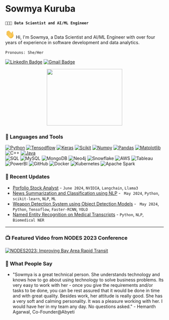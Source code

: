 # Sowmya Kuruba

**`👩🏻‍💻 Data Scientist and AI/ML Engineer`**

<img src="https://raw.githubusercontent.com/ABSphreak/ABSphreak/master/gifs/Hi.gif" width="30px"> Hi, I'm Sowmya, a Data Scientist and AI/ML Engineer with over four years of experience in software development and data analytics.

`Pronouns: She/Her`
<div id="badges">
    <p align="left">
        <a href="https://www.linkedin.com/in/sowmya-kuruba/"><img src="https://img.shields.io/badge/LinkedIn-blue?style=for-the-badge&logo=linkedin&logoColor=white" alt="LinkedIn Badge"></a>
        <a href="sowmya.kuruba@sjsu.edu"><img src="https://img.shields.io/badge/Gmail-D14836?style=for-the-badge&logo=gmail&logoColor=white" alt="Gmail Badge">
        </a>
    </p>
</div>

<p align="center">
  <img src="https://media.giphy.com/media/v1.Y2lkPTc5MGI3NjExdnc0eW8wd3FhcmdhYmg5cWNpcHk4b2tqZDAzMDg1dGt3dmdtZHNnNiZlcD12MV9pbnRlcm5hbF9naWZfYnlfaWQmY3Q9Zw/hpXdHPfFI5wTABdDx9/giphy.gif" width="240" height="180">
</p>

### 🧰 Languages and Tools

[![Python](https://img.shields.io/badge/Python-FFD43B?style=for-the-badge&logo=python&logoColor=darkgreen)](https://www.python.org) 
[![Tensodflow](https://img.shields.io/badge/TensorFlow-FF6F00?style=for-the-badge&logo=TensorFlow&logoColor=white)](https://www.tensorflow.org) 
[![Keras](https://img.shields.io/badge/Keras-D00000?style=for-the-badge&logo=Keras&logoColor=white)](https://keras.io)
[![Scikit](https://img.shields.io/badge/scikit_learn-F7931E?style=for-the-badge&logo=scikit-learn&logoColor=white)](https://scikit-learn.org/stable/) 
[![Numpy](https://img.shields.io/badge/Numpy-777BB4?style=for-the-badge&logo=numpy&logoColor=white)](https://numpy.org) 
[![Pandas](https://img.shields.io/badge/Pandas-2C2D72?style=for-the-badge&logo=pandas&logoColor=white)](https://pandas.pydata.org)
[![Matplotlib](https://img.shields.io/badge/Matplotlib-%23ffffff.svg?style=for-the-badge&logo=Matplotlib&logoColor=black)](https://matplotlib.org/) 
![C++](https://img.shields.io/badge/C++-%2300599C.svg?style=for-the-badge&logo=cplusplus&logoColor=white)
[![Java](https://img.shields.io/badge/java-%23ED8B00.svg?style=for-the-badge&logo=openjdk&logoColor=white)](https://www.java.com/en/)	
![SQL](https://img.shields.io/badge/SQL-%23404d59.svg?style=for-the-badge)
![MySQL](https://img.shields.io/badge/MySQL-%234479A1.svg?style=for-the-badge&logo=mysql&logoColor=white)
![MongoDB](https://img.shields.io/badge/MongoDB-%234ea94b.svg?style=for-the-badge&logo=mongodb&logoColor=white)
![Neo4j](https://img.shields.io/badge/Neo4j-%23008CC1.svg?style=for-the-badge&logo=neo4j&logoColor=white)
![Snowflake](https://img.shields.io/badge/Snowflake-%2329B5E8.svg?style=for-the-badge&logo=snowflake&logoColor=white)
![AWS](https://img.shields.io/badge/AWS-%23FF9900.svg?style=for-the-badge&logo=amazonaws&logoColor=white)
![Tableau](https://img.shields.io/badge/Tableau-%23E97627.svg?style=for-the-badge&logo=tableau&logoColor=white)
![PowerBI](https://img.shields.io/badge/PowerBI-%23F2C811.svg?style=for-the-badge&logo=powerbi&logoColor=black)
![GitHub](https://img.shields.io/badge/GitHub-%23181717.svg?style=for-the-badge&logo=github&logoColor=white)
![Docker](https://img.shields.io/badge/Docker-%232496ED.svg?style=for-the-badge&logo=docker&logoColor=white)
![Kubernetes](https://img.shields.io/badge/Kubernetes-%23326CE5.svg?style=for-the-badge&logo=kubernetes&logoColor=white)
![Apache Spark](https://img.shields.io/badge/Apache%20Spark-%23E25A1C.svg?style=for-the-badge&logo=apachespark&logoColor=white)
<br />

### 🔨 Recent Updates
- [Porfolio Stock Analyst](https://github.com/sowmyakuruba20/NVIDIAGenAI_Personal_Finance_Analyst) - `June 2024`, `NVIDIA`, `Langchain`, `Llama3`
- [News Summarization and Classification using NLP](https://github.com/sowmyakuruba20/DATA240---NewsNuggets-News-Summarization-and-classification-) - ` May 2024`, `Python`, `scikit-learn`, `NLP`, `ML`
- [Weapon Detection System using Object Detection Models](https://github.com/sowmyakuruba20/ComputerVision-FirearmDetection) - ` May 2024`, `Python`, `Tensoflow`, `Faster-RCNN`, `YOLO`
- [Named Entity Recognition on Medical Transcripts](https://github.com/sowmyakuruba20/NER---Medical-Transcripts) - `Python`, `NLP`, `Biomedical NER`
---

### 📺 Featured Video from NODES 2023 Conference
[![NODES2023: Improving Bay Area Rapid Transit](https://ytcards.demolab.com/?id=8ZmOzmQ_xq8&title=NODES2023%3A+Improving+Bay+Area+Rapid+Transit&lang=en&timestamp=1713139200&background_color=%230d1117&title_color=%23ffffff&stats_color=%23dedede&max_title_lines=2&width=250&border_radius=5&duration=00 "NODES2023: Improving Bay Area Rapid Transit")](https://www.youtube.com/watch?v=8ZmOzmQ_xq8&list=PL9Hl4pk2FsvUu4hzyhWed8Avu5nSUXYrb&index=36)

### 💬 What People Say
- "Sowmya is a great technical person. She understands technology and knows how to go about using technology to solve business problems. Its very easy to work with her - once you give the requirements and/or tasks to be done, you can be rest assured that it would be done in time and with great quality. Besides work, her attitude is really good. She has a very soft and calming personality.
It was a pleasure working with her. I would have her in my team any day. No questions asked." - Hemanth Agarwal, Co-Founder@Abyeti

